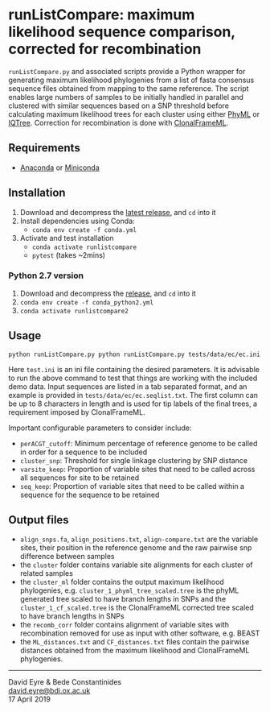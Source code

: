 # runListCompare: maximum likelihood sequence comparison, corrected for recombination

`runListCompare.py` and associated scripts provide a Python wrapper for generating maximum likelihood phylogenies from a list of fasta consensus sequence files obtained from mapping to the same reference. The script enables large numbers of samples to be initially handled in parallel and clustered with similar sequences based on a SNP threshold before calculating maximum likelihood trees for each cluster using either [PhyML](http://www.atgc-montpellier.fr/phyml/) or [IQTree](http://www.iqtree.org). Correction for recombination is done with [ClonalFrameML](https://github.com/xavierdidelot/ClonalFrameML).



## Requirements

- [Anaconda](https://www.anaconda.com/distribution/) or [Miniconda](https://docs.conda.io/en/latest/miniconda.html)



## Installation

1. Download and decompress the [latest release](https://github.com/davideyre/runListCompare/releases/latest), and `cd` into it
2. Install dependencies using Conda:
   - `conda env create -f conda.yml`
3. Activate and test installation
   - `conda activate runlistcompare`
   - `pytest` (takes ~2mins)



### Python 2.7 version

1. Download and decompress the [release](https://github.com/davideyre/runListCompare/archive/0.2.7.tar.gz), and `cd` into it
2. `conda env create -f conda_python2.yml`
3. `conda activate runlistcompare2`



## Usage

```
python runListCompare.py python runListCompare.py tests/data/ec/ec.ini
```

Here `test.ini` is an ini file containing the desired parameters. It is advisable to run the above command to test that things are working with the included demo data. Input sequences are listed in a tab separated format, and an example is provided in `tests/data/ec/ec.seqlist.txt`. The first column can be up to 8 characters in length and is used for  tip labels of the final trees, a requirement imposed by ClonalFrameML.



Important configurable parameters to consider include:
- `perACGT_cutoff`: Minimum percentage of reference genome to be called in order for a sequence to be included
- `cluster_snp`: Threshold for single linkage clustering by SNP distance
- `varsite_keep`: Proportion of variable sites that need to be called across all sequences for site to be retained
- `seq_keep`: Proportion of variable sites that need to be called within a sequence for the sequence to be retained



## Output files

- `align_snps.fa`, `align_positions.txt`, `align-compare.txt` are the variable sites, their position in the reference genome and the raw pairwise snp difference between samples
- the `cluster` folder contains variable site alignments for each cluster of related samples
- the `cluster_ml` folder contains the output maximum likelihood phylogenies, e.g. `cluster_1_phyml_tree_scaled.tree` is the phyML generated tree scaled to have branch lengths in SNPs and the `cluster_1_cf_scaled.tree` is the ClonalFrameML corrected tree scaled to have branch lengths in SNPs
- the `recomb_corr` folder contains alignment of variable sites with recombination removed for use as input with other software, e.g. BEAST
- the `ML_distances.txt` and `CF_distances.txt` files contain the pairwise distances obtained from the maximum likelihood and ClonalFrameML phylogenies.



---

David Eyre & Bede Constantinides  
david.eyre@bdi.ox.ac.uk   
17 April 2019